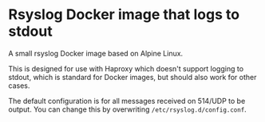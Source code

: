 # Rsyslog Docker image that logs to stdout

A small rsyslog Docker image based on Alpine Linux.

This is designed for use with Haproxy which doesn't support logging to stdout, which is standard for Docker images, but should also work for other cases.

The default configuration is for all messages received on 514/UDP to be output.
You can change this by overwriting `/etc/rsyslog.d/config.conf`.

